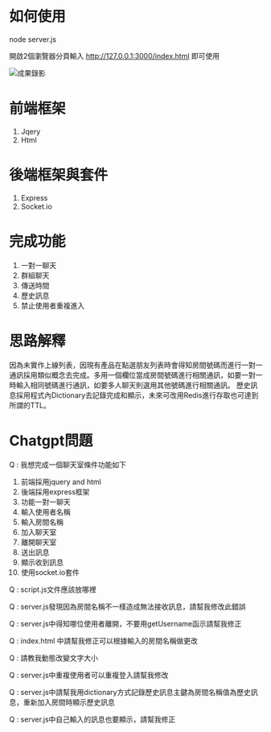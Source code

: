 # 如何使用
node server.js

開啟2個瀏覽器分頁輸入 http://127.0.0.1:3000/index.html
即可使用

![成果錄影](https://github.com/SIAOYUCHEN/ChatRoom/assets/11059938/117d4823-1457-4fdd-bd27-82fb519e0fee)

# 前端框架
1. Jqery
2. Html

# 後端框架與套件
1. Express
2. Socket.io

# 完成功能
1. 一對一聊天
2. 群組聊天
3. 傳送時間
4. 歷史訊息
5. 禁止使用者重複進入


# 思路解釋
因為未實作上線列表，因現有產品在點選朋友列表時會得知房間號碼而進行一對一通訊採用類似概念去完成。多用一個欄位當成房間號碼進行相關通訊，如要一對一時輸入相同號碼進行通訊，如要多人聊天則選用其他號碼進行相關通訊。
歷史訊息採用程式內Dictionary去記錄完成和顯示，未來可改用Redis進行存取也可達到所謂的TTL。


# Chatgpt問題

Q :  我想完成一個聊天室條件功能如下
1. 前端採用jquery and html
2. 後端採用express框架
3. 功能一對一聊天
4. 輸入使用者名稱
5. 輸入房間名稱
6. 加入聊天室
7. 離開聊天室
8. 送出訊息
9. 顯示收到訊息
10. 使用socket.io套件

Q : script.js文件應該放哪裡

Q : server.js發現因為房間名稱不一樣造成無法接收訊息，請幫我修改此錯誤

Q : server.js中得知哪位使用者離開，不要用getUsername函示請幫我修正

Q : index.html 中<title>Chat Room</title>請幫我修正可以根據輸入的房間名稱做更改

Q : 請教我動態改變文字大小

Q : server.js中重複使用者可以重複登入請幫我修改

Q : server.js中請幫我用dictionary方式記錄歷史訊息主鍵為房間名稱值為歷史訊息，重新加入房間時顯示歷史訊息

Q : server.js中自己輸入的訊息也要顯示，請幫我修正



